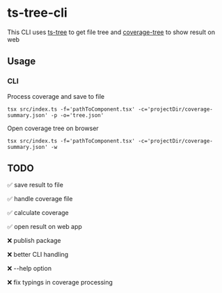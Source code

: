 # ts-tree-cli

This CLI uses [ts-tree](https://github.com/andriyor/ts-tree) to get file tree and [coverage-tree](https://github.com/andriyor/coverage-tree-next) to show result on web

## Usage

### CLI

Process coverage and save to file

```shell
tsx src/index.ts -f='pathToComponent.tsx' -c='projectDir/coverage-summary.json' -p -o='tree.json'
```

Open coverage tree on browser

```shell
tsx src/index.ts -f='pathToComponent.tsx' -c='projectDir/coverage-summary.json' -w
```

## TODO

✅ save result to file

✅ handle coverage file

✅ calculate coverage

✅ open result on web app

❌ publish package

❌ better CLI handling

❌ --help option

❌ fix typings in coverage processing
